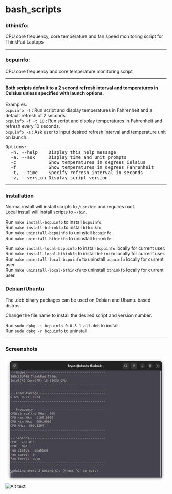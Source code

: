 # bash_scripts

### bthinkfo:
CPU core frequency, core temperature and fan speed monitoring script for ThinkPad Laptops

---

### bcpuinfo:
CPU core frequency and core temperature monitoring script

---

#### Both scripts default to a 2 second refresh interval and temperatures in Celsius unless specified with launch options.

Examples:<br>
`bcpuinfo -f` : Run script and display temperatures in Fahrenheit and a default refresh of 2 seconds.<br>
`bcpuinfo -f -t 10` : Run script and display temperatures in Fahrenheit and refresh every 10 seconds.<br>
`bcpuinfo -a` : Ask user to input desired refresh interval and temperature unit on launch.<br>

<pre>
Options:
  -h, --help    Display this help message
  -a, --ask     Display time and unit prompts
  -c            Show temperatures in degrees Celsius
  -f            Show temperatures in degrees Fahrenheit
  -t, --time    Specify refresh interval in seconds
  -v, --version Display script version
</pre>

---

### Installation

Normal install will install scripts to `/usr/bin` and requires root.<br>
Local install will install scripts to `~/bin`.<br>

Run `make install-bcpuinfo` to install `bcpuinfo`.<br>
Run `make install-bthinkfo` to install `bthinkfo`.<br>
Run `make uninstall-bcpuinfo` to uninstall `bcpuinfo`.<br>
Run `make uninstall-bthinkfo` to uninstall `bthinkfo`.<br>

Run `make install-local-bcpuinfo` to install `bcpuinfo` locally for current user.<br>
Run `make install-local-bthinkfo` to install `bthinkfo` locally for current user.<br>
Run `make uninstall-local-bcpuinfo` to uninstall `bcpuinfo` locally for current user.<br>
Run `make uninstall-local-bthinkfo` to uninstall `bthinkfo` locally for current user.<br>

### Debian/Ubuntu

The .deb binary packages can be used on Debian and Ubuntu based distros.

Change the file name to install the desired script and version number.

Run `sudo dpkg -i bcpuinfo_0.0.3-1_all.deb` to install.<br>
Run `sudo dpkg -r bcpuinfo` to uninstall.<br>

---
### Screenshots

![Alt text](/screenshots/bthinkfo.png?raw=true "bthinkfo")
![Alt text](/screenshots/bcpuinfo.png?raw=true "bcpuinfo")
